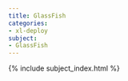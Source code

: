 ```yaml
---
title: GlassFish
categories:
- xl-deploy
subject:
- GlassFish
---
```


{% include subject_index.html %}

